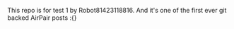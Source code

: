 This repo is for test 1 by Robot81423118816. And it's one of the first ever git backed AirPair posts :{}